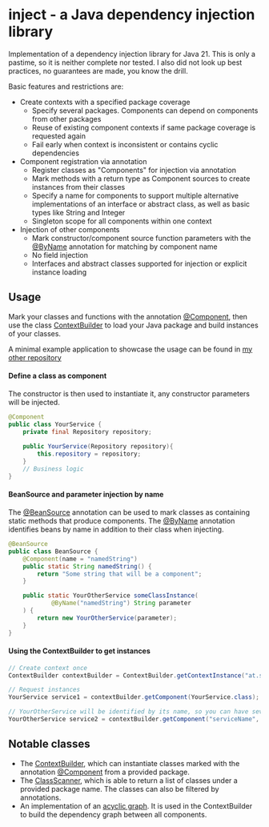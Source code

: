 # inject - a Java dependency injection library

Implementation of a dependency injection library for Java 21.
This is only a pastime, so it is neither complete nor tested. I also did not look up best practices, no guarantees are made, you know the drill.

Basic features and restrictions are:

- Create contexts with a specified package coverage
  - Specify several packages. Components can depend on components from other packages
  - Reuse of existing component contexts if same package coverage is requested again
  - Fail early when context is inconsistent or contains cyclic dependencies
- Component registration via annotation
  - Register classes as "Components" for injection via annotation
  - Mark methods with a return type as Component sources to create instances from their classes
  - Specify a name for components to support multiple alternative implementations of an interface or abstract class, as well as basic types like String and Integer
  - Singleton scope for all components within one context
- Injection of other components
  - Mark constructor/component source function parameters with the [@ByName](./src/main/java/at/schrer/inject/annotations/ByName.java) annotation for matching by component name
  - No field injection
  - Interfaces and abstract classes supported for injection or explicit instance loading

## Usage

Mark your classes and functions with the annotation [@Component](./src/main/java/at/schrer/inject/annotations/Component.java), then use the class [ContextBuilder](./src/main/java/at/schrer/inject/ContextBuilder.java) to load your Java package and build instances of your classes.

A minimal example application to showcase the usage can be found in [my other repository](https://github.com/schrer/movielist)

#### Define a class as component

The constructor is then used to instantiate it, any constructor parameters will be injected.
```java
@Component
public class YourService {
    private final Repository repository;
    
    public YourService(Repository repository){
        this.repository = repository;
    }
    // Business logic
}
```

#### BeanSource and parameter injection by name

The [@BeanSource](./src/main/java/at/schrer/inject/annotations/BeanSource.java) annotation can be used to mark classes as containing static methods that produce components.
The [@ByName](./src/main/java/at/schrer/inject/annotations/ByName.java) annotation identifies beans by name in addition to their class when injecting.
```java
@BeanSource
public class BeanSource {
    @Component(name = "namedString")
    public static String namedString() {
        return "Some string that will be a component";
    }

    public static YourOtherService someClassInstance(
            @ByName("namedString") String parameter
    ) {
        return new YourOtherService(parameter);
    }
}
```

#### Using the ContextBuilder to get instances
```java
// Create context once
ContextBuilder contextBuilder = ContextBuilder.getContextInstance("at.schrer.inject", "at.schrer.example", "at.schrer.util");

// Request instances
YourService service1 = contextBuilder.getComponent(YourService.class);

// YourOtherService will be identified by its name, so you can have several instances with different names in your context
YourOtherService service2 = contextBuilder.getComponent("serviceName", YourOtherService.class);
```

## Notable classes

- The [ContextBuilder](./src/main/java/at/schrer/inject/ContextBuilder.java), which can instantiate classes marked with the annotation [@Component](./src/main/java/at/schrer/inject/annotations/Component.java) from a provided package.
- The [ClassScanner](./src/main/java/at/schrer/inject/utils/ClassScanner.java), which is able to return a list of classes under a provided package name. The classes can also be filtered by annotations.
- An implementation of an [acyclic graph](./src/main/java/at/schrer/inject/structures/SomeAcyclicGraph.java). It is used in the ContextBuilder to build the dependency graph between all components.
